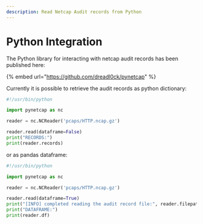 ```yaml
---
description: Read Netcap Audit records from Python
---
```


# Python Integration

The Python library for interacting with netcap audit records has been published here:

{% embed url="https://github.com/dreadl0ck/pynetcap" %}

Currently it is possible to retrieve the audit records as python dictionary:

```python
#!/usr/bin/python

import pynetcap as nc

reader = nc.NCReader('pcaps/HTTP.ncap.gz')

reader.read(dataframe=False)
print("RECORDS:")
print(reader.records)
```

or as pandas dataframe:

```python
#!/usr/bin/python

import pynetcap as nc

reader = nc.NCReader('pcaps/HTTP.ncap.gz')

reader.read(dataframe=True)
print("[INFO] completed reading the audit record file:", reader.filepath)
print("DATAFRAME:")
print(reader.df)
```

